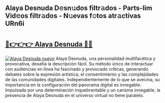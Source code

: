 ## Alaya Desnuda D𝚎sn𝚞dos filtr𝚊dos - Parts-lim Vid𝚎os filtr𝚊dos - N𝚞evas f𝚘tos atr𝚊ctivas URn6i

# <h2><a href="http://mb6ho2g.tromn.icu/?c=Alaya+Desnuda">🔗👉👉👉 Alaya Desnuda 🔗🔗</a></h2>

[![Alaya Desnuda nuevo](https://i.imgur.com/pEAQMta.gif)](http://mb6ho2g.tromn.icu/?c=Alaya+Desnuda)
Alaya Desnuda, una personalidad multifacética y provocativa, desafía la descripción fácil. Su método único de interactuar con audiencias en línea ha fascinado y provocado críticas, generando debates sobre la expresión artística, el consentimiento y las complejidades de las comunidades digitales. Independientemente de lo que se avecina, su importancia en la configuración del panorama digital es innegable. Impulsada por una determinación inquebrantable y un carisma innegable, la presencia de Alaya Desnuda en el universo virtual no tiene paralelo.
